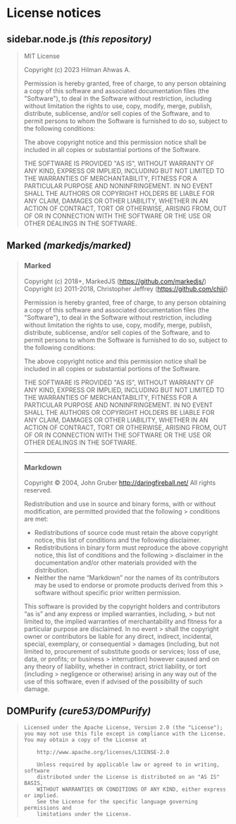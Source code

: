 License notices
===============

sidebar.node.js _(this repository)_
-----------------------------------

> MIT License
> 
> Copyright (c) 2023 Hilman Ahwas A.
> 
> Permission is hereby granted, free of charge, to any person obtaining a copy
> of this software and associated documentation files (the "Software"), to deal
> in the Software without restriction, including without limitation the rights
> to use, copy, modify, merge, publish, distribute, sublicense, and/or sell
> copies of the Software, and to permit persons to whom the Software is
> furnished to do so, subject to the following conditions:
> 
> The above copyright notice and this permission notice shall be included in all
> copies or substantial portions of the Software.
> 
> THE SOFTWARE IS PROVIDED "AS IS", WITHOUT WARRANTY OF ANY KIND, EXPRESS OR
> IMPLIED, INCLUDING BUT NOT LIMITED TO THE WARRANTIES OF MERCHANTABILITY,
> FITNESS FOR A PARTICULAR PURPOSE AND NONINFRINGEMENT. IN NO EVENT SHALL THE
> AUTHORS OR COPYRIGHT HOLDERS BE LIABLE FOR ANY CLAIM, DAMAGES OR OTHER
> LIABILITY, WHETHER IN AN ACTION OF CONTRACT, TORT OR OTHERWISE, ARISING FROM,
> OUT OF OR IN CONNECTION WITH THE SOFTWARE OR THE USE OR OTHER DEALINGS IN THE
> SOFTWARE.

Marked _(markedjs/marked)_
--------------------------

> ### Marked
> 
> Copyright (c) 2018+, MarkedJS (https://github.com/markedjs/)
> Copyright (c) 2011-2018, Christopher Jeffrey (https://github.com/chjj/)
> 
> Permission is hereby granted, free of charge, to any person obtaining a copy
> of this software and associated documentation files (the "Software"), to deal
> in the Software without restriction, including without limitation the rights
> to use, copy, modify, merge, publish, distribute, sublicense, and/or sell
> copies of the Software, and to permit persons to whom the Software is
> furnished to do so, subject to the following conditions:
> 
> The above copyright notice and this permission notice shall be included in
> all copies or substantial portions of the Software.
> 
> THE SOFTWARE IS PROVIDED "AS IS", WITHOUT WARRANTY OF ANY KIND, EXPRESS OR
> IMPLIED, INCLUDING BUT NOT LIMITED TO THE WARRANTIES OF MERCHANTABILITY,
> FITNESS FOR A PARTICULAR PURPOSE AND NONINFRINGEMENT. IN NO EVENT SHALL THE
> AUTHORS OR COPYRIGHT HOLDERS BE LIABLE FOR ANY CLAIM, DAMAGES OR OTHER
> LIABILITY, WHETHER IN AN ACTION OF CONTRACT, TORT OR OTHERWISE, ARISING FROM,
> OUT OF OR IN CONNECTION WITH THE SOFTWARE OR THE USE OR OTHER DEALINGS IN
> THE SOFTWARE.
> 
> ---
>
> ### Markdown
> 
> Copyright © 2004, John Gruber
> http://daringfireball.net/
> All rights reserved.
> 
> Redistribution and use in source and binary forms, with or without modification, are permitted provided that the following > conditions are met:
> 
> * Redistributions of source code must retain the above copyright notice, this list of conditions and the following disclaimer.
> * Redistributions in binary form must reproduce the above copyright notice, this list of conditions and the following > disclaimer in the documentation and/or other materials provided with the distribution.
> * Neither the name “Markdown” nor the names of its contributors may be used to endorse or promote products derived from this > software without specific prior written permission.
> 
> This software is provided by the copyright holders and contributors “as is” and any express or implied warranties, including, > but not limited to, the implied warranties of merchantability and fitness for a particular purpose are disclaimed. In no event > shall the copyright owner or contributors be liable for any direct, indirect, incidental, special, exemplary, or consequential > damages (including, but not limited to, procurement of substitute goods or services; loss of use, data, or profits; or business > interruption) however caused and on any theory of liability, whether in contract, strict liability, or tort (including > negligence or otherwise) arising in any way out of the use of this software, even if advised of the possibility of such damage.

DOMPurify _(cure53/DOMPurify)_
------------------------------

> ```
> Licensed under the Apache License, Version 2.0 (the "License");
> you may not use this file except in compliance with the License.
> You may obtain a copy of the License at
> 
>     http://www.apache.org/licenses/LICENSE-2.0
> 
>     Unless required by applicable law or agreed to in writing, software
>     distributed under the License is distributed on an "AS IS" BASIS,
>     WITHOUT WARRANTIES OR CONDITIONS OF ANY KIND, either express or implied.
>     See the License for the specific language governing permissions and
>     limitations under the License.
> ```